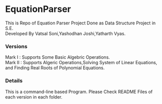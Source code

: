 # EquationParser

This is Repo of Equation Parser Project Done as Data Structure Project in S.E.  
Developed By Vatsal Soni,Yashodhan Joshi,Yatharth Vyas.

### Versions

Mark I : Supports Some Basic Algebric Operations.  
Mark II : Supports Algeric Operations,Solving System of Linear Equations, and Finding Real Roots of Polynomial Equations.

### Details

This is a command-line based Program.
Please Check README Files of each version in each folder.
